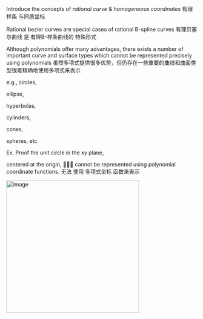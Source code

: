 Introduce the concepts of _rational curve_ & _homogeneous coordinates_ 有理样条 与同质坐标

Rational bezier curves are special cases of rational B-spline curves 有理贝塞尔曲线 是 有理B-样条曲线的 特殊形式 

Although polynomials offer many advantages, there exists a number of important curve and surface types which cannot be represented precisely using polynomials 虽然多项式提供很多优势，但仍存在一些重要的曲线和曲面类型很难精确地使用多项式来表示

e.g.,
circles, 

ellipse,

hyperbolas, 

cylinders,

cones,

spheres, etc

Ex. Proof the unit circle in the xy plane,

centered at the origin, 🙅🙅🙅 cannot be represented using polynomial coordinate functions. 无法 使用 多项式坐标 函数来表示

<img width="350" alt="image" src="https://github.com/ChenxingWang93/ComputationalGeometry/assets/31954987/3184027b-36a3-4b59-ac4e-217649ca706f">
